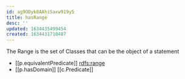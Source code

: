 ```yaml
---
id: ag9ODyk8AAhiSaxw919y5
title: hasRange
desc: ''
updated: 1634435499454
created: 1634431710487
---
```


The Range is the set of Classes that can be the object of a statement

- [[p.equivalentPredicate]] [rdfs:range](http://www.w3.org/2000/01/rdf-schema#range)
- [[p.hasDomain]] [[c.Predicate]]
